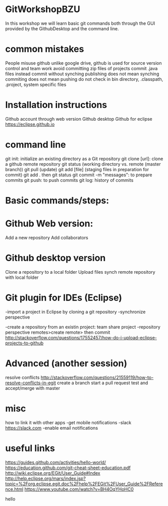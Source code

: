 # GitWorkshopBZU
In this workshop we will learn basic git commands both through the GUI provided by the GithubDesktop and the command line.

# common mistakes
People misuse github
unlike google drive, github is used for source version control and team work
avoid committing zip files of projects commit .java files instead
commit without synching 
publishing does not mean synching
commiting does not mean pushing
do not check in bin directory, .classpath, .project, system specific files


# Installation instructions 
Github account through web version
Github desktop
Github for eclipse
https://eclipse.github.io


# command line
git init: initialize an existing directory as a Git repository
git clone [url]: clone a github remote repository
git status (working directory vs. remote (master branch))
git pull (update)
git add [file] (staging files in preparation for commit)
git add . then git status
git commit -m "messages": to prepare commits
git push: to push commits
git log: history of commits


# Basic commands/steps:
# Github Web version:
Add a new repository
Add collaborators
# Github desktop version
Clone a repository to a local folder 
Upload files
synch remote repository with local folder
# Git plugin for IDEs (Eclipse)
-import a project in Eclipse by cloning a git repository 
-synchronize perspective 

-create a repository from an existin project: team share project
-repository perspective remotes>create remote>
then commit 
http://stackoverflow.com/questions/17552457/how-do-i-upload-eclipse-projects-to-github


# Advanced (another session)
resolve conflicts
http://stackoverflow.com/questions/21559119/how-to-resolve-conflicts-in-egit
create a branch
start a pull request
test and accept/merge with master

# misc
how to link it with other apps
-get mobile notifications
-slack
https://slack.com
-enable email notifications

# useful links
https://guides.github.com/activities/hello-world/
https://education.github.com/git-cheat-sheet-education.pdf
http://wiki.eclipse.org/EGit/User_Guide#Index
http://help.eclipse.org/mars/index.jsp?topic=%2Forg.eclipse.egit.doc%2Fhelp%2FEGit%2FUser_Guide%2FReference.html
https://www.youtube.com/watch?v=BH4OqYHoHC0

hello
